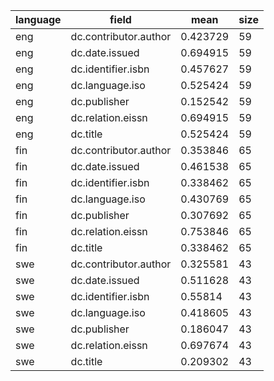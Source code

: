 | language   | field                 |     mean |   size |
|------------|-----------------------|----------|--------|
| eng        | dc.contributor.author | 0.423729 |     59 |
| eng        | dc.date.issued        | 0.694915 |     59 |
| eng        | dc.identifier.isbn    | 0.457627 |     59 |
| eng        | dc.language.iso       | 0.525424 |     59 |
| eng        | dc.publisher          | 0.152542 |     59 |
| eng        | dc.relation.eissn     | 0.694915 |     59 |
| eng        | dc.title              | 0.525424 |     59 |
| fin        | dc.contributor.author | 0.353846 |     65 |
| fin        | dc.date.issued        | 0.461538 |     65 |
| fin        | dc.identifier.isbn    | 0.338462 |     65 |
| fin        | dc.language.iso       | 0.430769 |     65 |
| fin        | dc.publisher          | 0.307692 |     65 |
| fin        | dc.relation.eissn     | 0.753846 |     65 |
| fin        | dc.title              | 0.338462 |     65 |
| swe        | dc.contributor.author | 0.325581 |     43 |
| swe        | dc.date.issued        | 0.511628 |     43 |
| swe        | dc.identifier.isbn    | 0.55814  |     43 |
| swe        | dc.language.iso       | 0.418605 |     43 |
| swe        | dc.publisher          | 0.186047 |     43 |
| swe        | dc.relation.eissn     | 0.697674 |     43 |
| swe        | dc.title              | 0.209302 |     43 |
